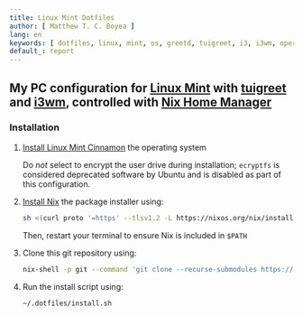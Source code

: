 ```yaml
---
title: Linux Mint Dotfiles
author: [ Matthew T. C. Boyea ]
lang: en
keywords: [ dotfiles, linux, mint, os, greetd, tuigreet, i3, i3wm, operating system, bash, nix ]
default_: report
---
```

## My PC configuration for [Linux Mint] with [tuigreet] and [i3wm], controlled with [Nix Home Manager]

### Installation

1. [Install Linux Mint Cinnamon](https://linuxmint.com/download.php) the operating system

   Do *not* select to encrypt the user drive during installation; `ecryptfs` is considered deprecated software by Ubuntu and is disabled as part of this configuration.

2. [Install Nix](https://nixos.org/download/) the package installer using:

   ```sh
   sh <(curl proto '=https' --tlsv1.2 -L https://nixos.org/nix/install) --daemon
   ```

   Then, restart your terminal to ensure Nix is included in `$PATH`

3. Clone this git repository using:

   ```sh
   nix-shell -p git --command 'git clone --recurse-submodules https://github.com/mboyea/.dotfiles ~/.dotfiles'
   ```

4. Run the install script using:

   ```sh
   ~/.dotfiles/install.sh
   ```

[Linux Mint]: https://linuxmint.com
[tuigreet]: https://github.com/apognu/tuigreet
[i3wm]: https://i3wm.org/
[Nix Home Manager]: https://github.com/nix-community/home-manager

